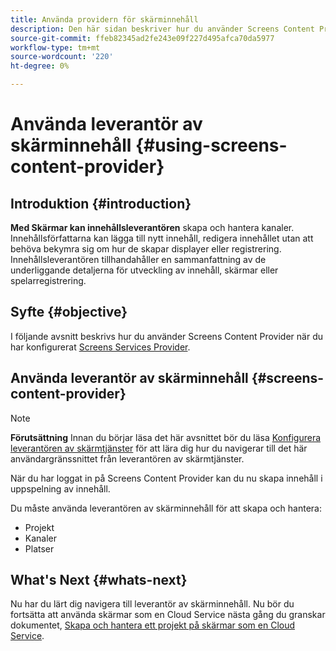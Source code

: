 ```yaml
---
title: Använda providern för skärminnehåll
description: Den här sidan beskriver hur du använder Screens Content Provider för att skapa innehåll.
source-git-commit: ffeb82345ad2fe243e09f227d495afca70da5977
workflow-type: tm+mt
source-wordcount: '220'
ht-degree: 0%

---
```



# Använda leverantör av skärminnehåll {#using-screens-content-provider}

## Introduktion {#introduction}

**Med Skärmar kan innehållsleverantören** skapa och hantera kanaler. Innehållsförfattarna kan lägga till nytt innehåll, redigera innehållet utan att behöva bekymra sig om hur de skapar displayer eller registrering. Innehållsleverantören tillhandahåller en sammanfattning av de underliggande detaljerna för utveckling av innehåll, skärmar eller spelarregistrering.

## Syfte {#objective}

I följande avsnitt beskrivs hur du använder Screens Content Provider när du har konfigurerat [Screens Services Provider](https://experienceleague.adobe.com/docs/experience-manager-cloud-service/screens-as-cloud-service/configure-screens-cloud/navigating-to-screens-services-provider.html?lang=en).

## Använda leverantör av skärminnehåll {#screens-content-provider}

>[!NOTE]
>**Förutsättning**
>Innan du börjar läsa det här avsnittet bör du läsa [Konfigurera leverantören av skärmtjänster](https://experienceleague.adobe.com/docs/experience-manager-cloud-service/screens-as-cloud-service/configure-screens-cloud/navigating-to-screens-services-provider.html?lang=en) för att lära dig hur du navigerar till det här användargränssnittet från leverantören av skärmtjänster.

När du har loggat in på Screens Content Provider kan du nu skapa innehåll i uppspelning av innehåll.

Du måste använda leverantören av skärminnehåll för att skapa och hantera:

* Projekt
* Kanaler
* Platser

## What&#39;s Next {#whats-next}

Nu har du lärt dig navigera till leverantör av skärminnehåll. Nu bör du fortsätta att använda skärmar som en Cloud Service nästa gång du granskar dokumentet, [Skapa och hantera ett projekt på skärmar som en Cloud Service](https://experienceleague.adobe.com/docs/experience-manager-cloud-service/screens-as-cloud-service/create-content/creating-projects-screens-cloud.html?lang=en).


